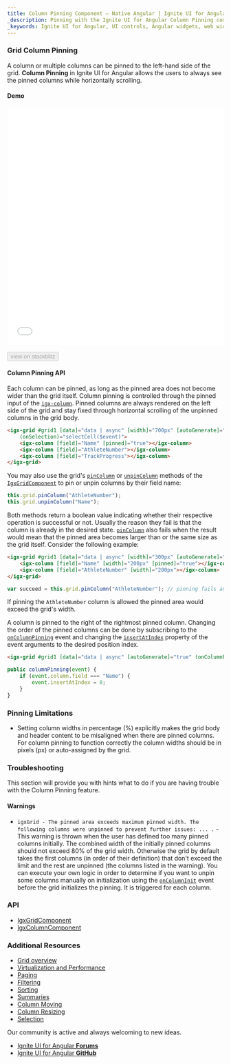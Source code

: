 ```yaml
---
title: Column Pinning Component – Native Angular | Ignite UI for Angular
_description: Pinning with the Ignite UI for Angular Column Pinning component allows the users to always see the pinned columns while horizontally scrolling. 
_keywords: Ignite UI for Angular, UI controls, Angular widgets, web widgets, UI widgets, Angular, Native Angular Components Suite, Native Angular Controls, Native Angular Components Library, Native Angular Components, Angular Grid, Angular Table, Angular Data Grid component, Angular Data Table component, Angular Data Grid control, Angular Data Table control,Angular Grid component, Angular Table component, Angular Grid control, Angular Table control, Angular High Performance Grid, Angular High Performance Data Table, column pinning, Angular Data Table column pinning, pinning, pin
---
```


### Grid Column Pinning
A column or multiple columns can be pinned to the left-hand side of the grid. **Column Pinning** in Ignite UI for Angular allows the users to always see the pinned columns while horizontally scrolling. 

#### Demo

<div class="sample-container loading" style="height:550px">
    <iframe id="grid-sample-pinning-iframe" src='{environment:demosBaseUrl}/grid/grid-sample-pinning' width="100%" height="100%" seamless frameBorder="0" onload="onSampleIframeContentLoaded(this);"></iframe>
</div>
<br/>
<div>
<button data-localize="stackblitz" disabled class="stackblitz-btn" data-iframe-id="grid-sample-pinning-iframe" data-demos-base-url="{environment:demosBaseUrl}">view on stackblitz</button>
</div>

#### Column Pinning API

Each column can be pinned, as long as the pinned area does not become wider than the grid itself. Column pinning is controlled through the pinned input of the [`igx-column`]({environment:angularApiUrl}/classes/igxcolumncomponent.html). Pinned columns are always rendered on the left side of the grid and stay fixed through horizontal scrolling of the unpinned columns in the grid body.

```html
<igx-grid #grid1 [data]="data | async" [width]="700px" [autoGenerate]="false" [paging]="true" [perPage]="6" (onColumnInit)="initColumns($event)"
    (onSelection)="selectCell($event)">
    <igx-column [field]="Name" [pinned]="true"></igx-column>
    <igx-column [field]="AthleteNumber"></igx-column>
    <igx-column [field]="TrackProgress"></igx-column>
</igx-grid>
```

You may also use the grid's [`pinColumn`]({environment:angularApiUrl}/classes/igxgridcomponent.html#pincolumn) or [`unpinColumn`]({environment:angularApiUrl}/classes/igxgridcomponent.html#unpincolumn) methods of the [`IgxGridComponent`]({environment:angularApiUrl}/classes/igxgridcomponent.html) to pin or unpin columns by their field name:

```typescript
this.grid.pinColumn("AthleteNumber");
this.grid.unpinColumn("Name");
```

Both methods return a boolean value indicating whether their respective operation is successful or not. Usually the reason they fail is that the column is already in the desired state. [`pinColumn`]({environment:angularApiUrl}/classes/igxgridcomponent.html#pincolumn) also fails when the result would mean that the pinned area becomes larger than or the same size as the grid itself. Consider the following example:

```html
<igx-grid #grid1 [data]="data | async" [width]="300px" [autoGenerate]="false">
    <igx-column [field]="Name" [width]="200px" [pinned]="true"></igx-column>
    <igx-column [field]="AthleteNumber" [width]="200px"></igx-column>
</igx-grid>
```

```typescript
var succeed = this.grid.pinColumn("AthleteNumber"); // pinning fails and succeed will be false
```

If pinning the `AthleteNumber` column is allowed the pinned area would exceed the grid's width.

A column is pinned to the right of the rightmost pinned column. Changing the order of the pinned columns can be done by subscribing to the [`onColumnPinning`]({environment:angularApiUrl}/classes/igxgridcomponent.html#oncolumnpinning) event and changing the [`insertAtIndex`]({environment:angularApiUrl}/interfaces/ipincolumneventargs.html#insertatindex) property of the event arguments to the desired position index.

```html
<igx-grid #grid1 [data]="data | async" [autoGenerate]="true" (onColumnPinning)="columnPinning($event)"></igx-grid>
```

```typescript
public columnPinning(event) {
    if (event.column.field === "Name") {
        event.insertAtIndex = 0;
    }
}
```

### Pinning Limitations

*   Setting column widths in percentage (%) explicitly makes the grid body and header content to be misaligned when there are pinned columns. For column pinning to function correctly the column widths should be in pixels (px) or auto-assigned by the grid.

<div class="divider--half"></div>

### Troubleshooting

This section will provide you with hints what to do if you are having trouble with the Column Pinning feature.

#### Warnings

* `igxGrid - The pinned area exceeds maximum pinned width. The following columns were unpinned to prevent further issues: ... .` - This warning is thrown when the user has defined too many pinned columns initially. The combined width of the initially pinned columns should not exceed 80% of the grid width. Otherwise the grid by default takes the first columns (in order of their definition) that don't exceed the limit and the rest are unpinned (the columns listed in the warning). You can execute your own logic in order to determine if you want to unpin some columns manually on initialization using the [`onColumnInit`]({environment:angularApiUrl}/classes/igxgridcomponent.html#oncolumninit) event before the grid initializes the pinning. It is triggered for each column.


<div class="divider--half"></div>

### API
* [IgxGridComponent]({environment:angularApiUrl}/classes/igxgridcomponent.html)
* [IgxColumnComponent]({environment:angularApiUrl}/classes/igxcolumncomponent.html)

### Additional Resources
<div class="divider--half"></div>

* [Grid overview](grid.md)
* [Virtualization and Performance](virtualization.md)
* [Paging](paging.md)
* [Filtering](filtering.md)
* [Sorting](sorting.md)
* [Summaries](summaries.md)
* [Column Moving](column_moving.md)
* [Column Resizing](column_resizing.md)
* [Selection](selection.md)

<div class="divider--half"></div>
Our community is active and always welcoming to new ideas.

* [Ignite UI for Angular **Forums**](https://www.infragistics.com/community/forums/f/ignite-ui-for-angular)
* [Ignite UI for Angular **GitHub**](https://github.com/IgniteUI/igniteui-angular)
